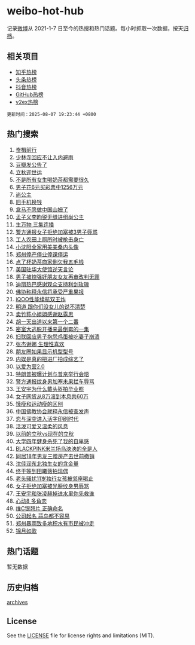 # weibo-hot-hub

记录[微博](https://www.weibo.com)从 2021-1-7 日至今的热搜和热门话题。每小时抓取一次数据，按天[归档](archives)。

## 相关项目

- [知乎热榜](https://github.com/snaildev/zhihu-hot-hub)
- [头条热榜](https://github.com/snaildev/toutiao-hot-hub)
- [抖音热榜](https://github.com/snaildev/douyin-hot-hub)
- [GitHub热榜](https://github.com/snaildev/github-hot-hub)
- [v2ex热榜](https://github.com/snaildev/v2ex-hot-hub)


`更新时间：2025-08-07 19:23:44 +0800`

## 热门搜索

1. [奋楫前行](https://m.weibo.cn/search?containerid=100103type%3D1%26t%3D10%26q%3D%23%E5%A5%8B%E6%A5%AB%E5%89%8D%E8%A1%8C%23&stream_entry_id=51&isnewpage=1&extparam=seat%3D1%26q%3D%2523%25E5%25A5%258B%25E6%25A5%25AB%25E5%2589%258D%25E8%25A1%258C%2523%26pos%3D0%26cate%3D10103%26filter_type%3Drealtimehot%26stream_entry_id%3D51%26c_type%3D51%26dgr%3D0%26display_time%3D1754565823%26pre_seqid%3D1754565823216055864051)
1. [少林寺回应不让入内避雨](https://m.weibo.cn/search?containerid=100103type%3D1%26t%3D10%26q%3D%23%E5%B0%91%E6%9E%97%E5%AF%BA%E5%9B%9E%E5%BA%94%E4%B8%8D%E8%AE%A9%E5%85%A5%E5%86%85%E9%81%BF%E9%9B%A8%23&stream_entry_id=31&isnewpage=1&extparam=seat%3D1%26pos%3D0%26lcate%3D5001%26filter_type%3Drealtimehot%26c_type%3D31%26realpos%3D1%26q%3D%2523%25E5%25B0%2591%25E6%259E%2597%25E5%25AF%25BA%25E5%259B%259E%25E5%25BA%2594%25E4%25B8%258D%25E8%25AE%25A9%25E5%2585%25A5%25E5%2586%2585%25E9%2581%25BF%25E9%259B%25A8%2523%26dgr%3D0%26cate%3D5001%26stream_entry_id%3D31%26flag%3D2%26band_rank%3D1%26display_time%3D1754565823%26pre_seqid%3D1754565823216055864051)
1. [豆瓣发公告了](https://m.weibo.cn/search?containerid=100103type%3D1%26t%3D10%26q%3D%23%E8%B1%86%E7%93%A3%E5%8F%91%E5%85%AC%E5%91%8A%E4%BA%86%23&stream_entry_id=31&isnewpage=1&extparam=seat%3D1%26pos%3D1%26lcate%3D5001%26filter_type%3Drealtimehot%26c_type%3D31%26realpos%3D2%26q%3D%2523%25E8%25B1%2586%25E7%2593%25A3%25E5%258F%2591%25E5%2585%25AC%25E5%2591%258A%25E4%25BA%2586%2523%26dgr%3D0%26cate%3D5001%26stream_entry_id%3D31%26flag%3D1%26band_rank%3D2%26display_time%3D1754565823%26pre_seqid%3D1754565823216055864051)
1. [立秋迎世运](https://m.weibo.cn/search?containerid=100103type%3D1%26t%3D10%26q%3D%23%E7%AB%8B%E7%A7%8B%E8%BF%8E%E4%B8%96%E8%BF%90%23&stream_entry_id=31&isnewpage=1&extparam=seat%3D1%26pos%3D2%26lcate%3D5001%26filter_type%3Drealtimehot%26c_type%3D31%26realpos%3D3%26q%3D%2523%25E7%25AB%258B%25E7%25A7%258B%25E8%25BF%258E%25E4%25B8%2596%25E8%25BF%2590%2523%26dgr%3D0%26cate%3D5001%26stream_entry_id%3D31%26flag%3D0%26band_rank%3D3%26display_time%3D1754565823%26pre_seqid%3D1754565823216055864051)
1. [不是所有女生喝奶茶都需要很久](https://m.weibo.cn/search?containerid=100103type%3D1%26t%3D10%26q%3D%E4%B8%8D%E6%98%AF%E6%89%80%E6%9C%89%E5%A5%B3%E7%94%9F%E5%96%9D%E5%A5%B6%E8%8C%B6%E9%83%BD%E9%9C%80%E8%A6%81%E5%BE%88%E4%B9%85&stream_entry_id=31&isnewpage=1&extparam=seat%3D1%26pos%3D3%26lcate%3D5001%26filter_type%3Drealtimehot%26c_type%3D31%26realpos%3D4%26q%3D%25E4%25B8%258D%25E6%2598%25AF%25E6%2589%2580%25E6%259C%2589%25E5%25A5%25B3%25E7%2594%259F%25E5%2596%259D%25E5%25A5%25B6%25E8%258C%25B6%25E9%2583%25BD%25E9%259C%2580%25E8%25A6%2581%25E5%25BE%2588%25E4%25B9%2585%26dgr%3D0%26cate%3D5001%26stream_entry_id%3D31%26flag%3D0%26band_rank%3D4%26display_time%3D1754565823%26pre_seqid%3D1754565823216055864051)
1. [男子花6元买彩票中1256万元](https://m.weibo.cn/search?containerid=100103type%3D1%26t%3D10%26q%3D%23%E7%94%B7%E5%AD%90%E8%8A%B16%E5%85%83%E4%B9%B0%E5%BD%A9%E7%A5%A8%E4%B8%AD1256%E4%B8%87%E5%85%83%23&stream_entry_id=31&isnewpage=1&extparam=seat%3D1%26pos%3D4%26lcate%3D5001%26filter_type%3Drealtimehot%26c_type%3D31%26realpos%3D5%26q%3D%2523%25E7%2594%25B7%25E5%25AD%2590%25E8%258A%25B16%25E5%2585%2583%25E4%25B9%25B0%25E5%25BD%25A9%25E7%25A5%25A8%25E4%25B8%25AD1256%25E4%25B8%2587%25E5%2585%2583%2523%26dgr%3D0%26cate%3D5001%26stream_entry_id%3D31%26flag%3D1%26band_rank%3D5%26display_time%3D1754565823%26pre_seqid%3D1754565823216055864051)
1. [尚公主](https://m.weibo.cn/search?containerid=100103type%3D1%26t%3D10%26q%3D%E5%B0%9A%E5%85%AC%E4%B8%BB&stream_entry_id=31&isnewpage=1&extparam=seat%3D1%26pos%3D5%26lcate%3D5001%26filter_type%3Drealtimehot%26c_type%3D31%26realpos%3D6%26q%3D%25E5%25B0%259A%25E5%2585%25AC%25E4%25B8%25BB%26dgr%3D0%26cate%3D5001%26stream_entry_id%3D31%26flag%3D2%26band_rank%3D6%26display_time%3D1754565823%26pre_seqid%3D1754565823216055864051)
1. [旧手机换钱](https://m.weibo.cn/search?containerid=100103type%3D1%26t%3D10%26q%3D%23%E6%97%A7%E6%89%8B%E6%9C%BA%E6%8D%A2%E9%92%B1%23&stream_entry_id=31&isnewpage=1&extparam=seat%3D1%26pos%3D6%26lcate%3D5001%26filter_type%3Drealtimehot%26c_type%3D31%26is_ad_pos%3D1%26q%3D%2523%25E6%2597%25A7%25E6%2589%258B%25E6%259C%25BA%25E6%258D%25A2%25E9%2592%25B1%2523%26cate%3D5001%26adid%3D295918%26stream_entry_id%3D31%26band_rank%3D7%26dgr%3D0%26display_time%3D1754565823%26pre_seqid%3D1754565823216055864051)
1. [盒马不愿做中国山姆了](https://m.weibo.cn/search?containerid=100103type%3D1%26t%3D10%26q%3D%23%E7%9B%92%E9%A9%AC%E4%B8%8D%E6%84%BF%E5%81%9A%E4%B8%AD%E5%9B%BD%E5%B1%B1%E5%A7%86%E4%BA%86%23&stream_entry_id=31&isnewpage=1&extparam=seat%3D1%26pos%3D7%26lcate%3D5001%26filter_type%3Drealtimehot%26c_type%3D31%26realpos%3D7%26q%3D%2523%25E7%259B%2592%25E9%25A9%25AC%25E4%25B8%258D%25E6%2584%25BF%25E5%2581%259A%25E4%25B8%25AD%25E5%259B%25BD%25E5%25B1%25B1%25E5%25A7%2586%25E4%25BA%2586%2523%26dgr%3D0%26cate%3D5001%26stream_entry_id%3D31%26flag%3D1%26band_rank%3D7%26display_time%3D1754565823%26pre_seqid%3D1754565823216055864051)
1. [孟子义李昀锐无缝进组尚公主](https://m.weibo.cn/search?containerid=100103type%3D1%26t%3D10%26q%3D%23%E5%AD%9F%E5%AD%90%E4%B9%89%E6%9D%8E%E6%98%80%E9%94%90%E6%97%A0%E7%BC%9D%E8%BF%9B%E7%BB%84%E5%B0%9A%E5%85%AC%E4%B8%BB%23&stream_entry_id=31&isnewpage=1&extparam=seat%3D1%26pos%3D8%26lcate%3D5001%26filter_type%3Drealtimehot%26c_type%3D31%26realpos%3D8%26q%3D%2523%25E5%25AD%259F%25E5%25AD%2590%25E4%25B9%2589%25E6%259D%258E%25E6%2598%2580%25E9%2594%2590%25E6%2597%25A0%25E7%25BC%259D%25E8%25BF%259B%25E7%25BB%2584%25E5%25B0%259A%25E5%2585%25AC%25E4%25B8%25BB%2523%26dgr%3D0%26cate%3D5001%26stream_entry_id%3D31%26flag%3D1%26band_rank%3D8%26display_time%3D1754565823%26pre_seqid%3D1754565823216055864051)
1. [生万物 三集连播](https://m.weibo.cn/search?containerid=100103type%3D1%26t%3D10%26q%3D%E7%94%9F%E4%B8%87%E7%89%A9+%E4%B8%89%E9%9B%86%E8%BF%9E%E6%92%AD&stream_entry_id=31&isnewpage=1&extparam=seat%3D1%26pos%3D9%26lcate%3D5001%26filter_type%3Drealtimehot%26c_type%3D31%26realpos%3D9%26q%3D%25E7%2594%259F%25E4%25B8%2587%25E7%2589%25A9%2520%25E4%25B8%2589%25E9%259B%2586%25E8%25BF%259E%25E6%2592%25AD%26dgr%3D0%26cate%3D5001%26stream_entry_id%3D31%26flag%3D1%26band_rank%3D9%26display_time%3D1754565823%26pre_seqid%3D1754565823216055864051)
1. [警方通报女子拒绝加塞被3男子辱骂](https://m.weibo.cn/search?containerid=100103type%3D1%26t%3D10%26q%3D%23%E8%AD%A6%E6%96%B9%E9%80%9A%E6%8A%A5%E5%A5%B3%E5%AD%90%E6%8B%92%E7%BB%9D%E5%8A%A0%E5%A1%9E%E8%A2%AB3%E7%94%B7%E5%AD%90%E8%BE%B1%E9%AA%82%23&stream_entry_id=31&isnewpage=1&extparam=seat%3D1%26pos%3D10%26lcate%3D5001%26filter_type%3Drealtimehot%26c_type%3D31%26realpos%3D10%26q%3D%2523%25E8%25AD%25A6%25E6%2596%25B9%25E9%2580%259A%25E6%258A%25A5%25E5%25A5%25B3%25E5%25AD%2590%25E6%258B%2592%25E7%25BB%259D%25E5%258A%25A0%25E5%25A1%259E%25E8%25A2%25AB3%25E7%2594%25B7%25E5%25AD%2590%25E8%25BE%25B1%25E9%25AA%2582%2523%26dgr%3D0%26cate%3D5001%26stream_entry_id%3D31%26flag%3D1%26band_rank%3D10%26display_time%3D1754565823%26pre_seqid%3D1754565823216055864051)
1. [工人农田上厕所时被枪击身亡](https://m.weibo.cn/search?containerid=100103type%3D1%26t%3D10%26q%3D%23%E5%B7%A5%E4%BA%BA%E5%86%9C%E7%94%B0%E4%B8%8A%E5%8E%95%E6%89%80%E6%97%B6%E8%A2%AB%E6%9E%AA%E5%87%BB%E8%BA%AB%E4%BA%A1%23&stream_entry_id=31&isnewpage=1&extparam=seat%3D1%26pos%3D11%26lcate%3D5001%26filter_type%3Drealtimehot%26c_type%3D31%26realpos%3D11%26q%3D%2523%25E5%25B7%25A5%25E4%25BA%25BA%25E5%2586%259C%25E7%2594%25B0%25E4%25B8%258A%25E5%258E%2595%25E6%2589%2580%25E6%2597%25B6%25E8%25A2%25AB%25E6%259E%25AA%25E5%2587%25BB%25E8%25BA%25AB%25E4%25BA%25A1%2523%26dgr%3D0%26cate%3D5001%26stream_entry_id%3D31%26flag%3D0%26band_rank%3D11%26display_time%3D1754565823%26pre_seqid%3D1754565823216055864051)
1. [小沈阳全家用美美桑内头像](https://m.weibo.cn/search?containerid=100103type%3D1%26t%3D10%26q%3D%23%E5%B0%8F%E6%B2%88%E9%98%B3%E5%85%A8%E5%AE%B6%E7%94%A8%E7%BE%8E%E7%BE%8E%E6%A1%91%E5%86%85%E5%A4%B4%E5%83%8F%23&stream_entry_id=31&isnewpage=1&extparam=seat%3D1%26pos%3D12%26lcate%3D5001%26filter_type%3Drealtimehot%26c_type%3D31%26realpos%3D12%26q%3D%2523%25E5%25B0%258F%25E6%25B2%2588%25E9%2598%25B3%25E5%2585%25A8%25E5%25AE%25B6%25E7%2594%25A8%25E7%25BE%258E%25E7%25BE%258E%25E6%25A1%2591%25E5%2586%2585%25E5%25A4%25B4%25E5%2583%258F%2523%26dgr%3D0%26cate%3D5001%26stream_entry_id%3D31%26flag%3D0%26band_rank%3D12%26display_time%3D1754565823%26pre_seqid%3D1754565823216055864051)
1. [郑州停产停业停课停运](https://m.weibo.cn/search?containerid=100103type%3D1%26t%3D10%26q%3D%23%E9%83%91%E5%B7%9E%E5%81%9C%E4%BA%A7%E5%81%9C%E4%B8%9A%E5%81%9C%E8%AF%BE%E5%81%9C%E8%BF%90%23&stream_entry_id=31&isnewpage=1&extparam=seat%3D1%26pos%3D13%26lcate%3D5001%26filter_type%3Drealtimehot%26c_type%3D31%26realpos%3D13%26q%3D%2523%25E9%2583%2591%25E5%25B7%259E%25E5%2581%259C%25E4%25BA%25A7%25E5%2581%259C%25E4%25B8%259A%25E5%2581%259C%25E8%25AF%25BE%25E5%2581%259C%25E8%25BF%2590%2523%26dgr%3D0%26cate%3D5001%26stream_entry_id%3D31%26flag%3D0%26band_rank%3D13%26display_time%3D1754565823%26pre_seqid%3D1754565823216055864051)
1. [点了杯奶茶商家倒欠我五毛钱](https://m.weibo.cn/search?containerid=100103type%3D1%26t%3D10%26q%3D%E7%82%B9%E4%BA%86%E6%9D%AF%E5%A5%B6%E8%8C%B6%E5%95%86%E5%AE%B6%E5%80%92%E6%AC%A0%E6%88%91%E4%BA%94%E6%AF%9B%E9%92%B1&stream_entry_id=31&isnewpage=1&extparam=seat%3D1%26pos%3D14%26lcate%3D5001%26filter_type%3Drealtimehot%26c_type%3D31%26realpos%3D14%26q%3D%25E7%2582%25B9%25E4%25BA%2586%25E6%259D%25AF%25E5%25A5%25B6%25E8%258C%25B6%25E5%2595%2586%25E5%25AE%25B6%25E5%2580%2592%25E6%25AC%25A0%25E6%2588%2591%25E4%25BA%2594%25E6%25AF%259B%25E9%2592%25B1%26dgr%3D0%26cate%3D5001%26stream_entry_id%3D31%26flag%3D0%26band_rank%3D14%26display_time%3D1754565823%26pre_seqid%3D1754565823216055864051)
1. [美国驻华大使馆逆天言论](https://m.weibo.cn/search?containerid=100103type%3D1%26t%3D10%26q%3D%E7%BE%8E%E5%9B%BD%E9%A9%BB%E5%8D%8E%E5%A4%A7%E4%BD%BF%E9%A6%86%E9%80%86%E5%A4%A9%E8%A8%80%E8%AE%BA&stream_entry_id=31&isnewpage=1&extparam=seat%3D1%26pos%3D15%26lcate%3D5001%26filter_type%3Drealtimehot%26c_type%3D31%26realpos%3D15%26q%3D%25E7%25BE%258E%25E5%259B%25BD%25E9%25A9%25BB%25E5%258D%258E%25E5%25A4%25A7%25E4%25BD%25BF%25E9%25A6%2586%25E9%2580%2586%25E5%25A4%25A9%25E8%25A8%2580%25E8%25AE%25BA%26dgr%3D0%26cate%3D5001%26stream_entry_id%3D31%26flag%3D0%26band_rank%3D15%26display_time%3D1754565823%26pre_seqid%3D1754565823216055864051)
1. [男子被控强奸朋友女友再审改判无罪](https://m.weibo.cn/search?containerid=100103type%3D1%26t%3D10%26q%3D%23%E7%94%B7%E5%AD%90%E8%A2%AB%E6%8E%A7%E5%BC%BA%E5%A5%B8%E6%9C%8B%E5%8F%8B%E5%A5%B3%E5%8F%8B%E5%86%8D%E5%AE%A1%E6%94%B9%E5%88%A4%E6%97%A0%E7%BD%AA%23&stream_entry_id=31&isnewpage=1&extparam=seat%3D1%26pos%3D16%26lcate%3D5001%26filter_type%3Drealtimehot%26c_type%3D31%26realpos%3D16%26q%3D%2523%25E7%2594%25B7%25E5%25AD%2590%25E8%25A2%25AB%25E6%258E%25A7%25E5%25BC%25BA%25E5%25A5%25B8%25E6%259C%258B%25E5%258F%258B%25E5%25A5%25B3%25E5%258F%258B%25E5%2586%258D%25E5%25AE%25A1%25E6%2594%25B9%25E5%2588%25A4%25E6%2597%25A0%25E7%25BD%25AA%2523%26dgr%3D0%26cate%3D5001%26stream_entry_id%3D31%26flag%3D1%26band_rank%3D16%26display_time%3D1754565823%26pre_seqid%3D1754565823216055864051)
1. [迪丽热巴感谢观众支持利剑玫瑰](https://m.weibo.cn/search?containerid=100103type%3D1%26t%3D10%26q%3D%23%E8%BF%AA%E4%B8%BD%E7%83%AD%E5%B7%B4%E6%84%9F%E8%B0%A2%E8%A7%82%E4%BC%97%E6%94%AF%E6%8C%81%E5%88%A9%E5%89%91%E7%8E%AB%E7%91%B0%23&stream_entry_id=31&isnewpage=1&extparam=seat%3D1%26pos%3D17%26lcate%3D5001%26filter_type%3Drealtimehot%26c_type%3D31%26realpos%3D17%26q%3D%2523%25E8%25BF%25AA%25E4%25B8%25BD%25E7%2583%25AD%25E5%25B7%25B4%25E6%2584%259F%25E8%25B0%25A2%25E8%25A7%2582%25E4%25BC%2597%25E6%2594%25AF%25E6%258C%2581%25E5%2588%25A9%25E5%2589%2591%25E7%258E%25AB%25E7%2591%25B0%2523%26dgr%3D0%26cate%3D5001%26stream_entry_id%3D31%26flag%3D1%26band_rank%3D17%26display_time%3D1754565823%26pre_seqid%3D1754565823216055864051)
1. [佛协称释永信将承受严重果报](https://m.weibo.cn/search?containerid=100103type%3D1%26t%3D10%26q%3D%23%E4%BD%9B%E5%8D%8F%E7%A7%B0%E9%87%8A%E6%B0%B8%E4%BF%A1%E5%B0%86%E6%89%BF%E5%8F%97%E4%B8%A5%E9%87%8D%E6%9E%9C%E6%8A%A5%23&stream_entry_id=31&isnewpage=1&extparam=seat%3D1%26pos%3D18%26lcate%3D5001%26filter_type%3Drealtimehot%26c_type%3D31%26realpos%3D18%26q%3D%2523%25E4%25BD%259B%25E5%258D%258F%25E7%25A7%25B0%25E9%2587%258A%25E6%25B0%25B8%25E4%25BF%25A1%25E5%25B0%2586%25E6%2589%25BF%25E5%258F%2597%25E4%25B8%25A5%25E9%2587%258D%25E6%259E%259C%25E6%258A%25A5%2523%26dgr%3D0%26cate%3D5001%26stream_entry_id%3D31%26flag%3D1%26band_rank%3D18%26display_time%3D1754565823%26pre_seqid%3D1754565823216055864051)
1. [iQOO性能续航双王炸](https://m.weibo.cn/search?containerid=100103type%3D1%26t%3D10%26q%3D%23iQOO%E6%80%A7%E8%83%BD%E7%BB%AD%E8%88%AA%E5%8F%8C%E7%8E%8B%E7%82%B8%23&stream_entry_id=31&isnewpage=1&extparam=seat%3D1%26pos%3D19%26lcate%3D5001%26filter_type%3Drealtimehot%26c_type%3D31%26realpos%3D19%26q%3D%2523iQOO%25E6%2580%25A7%25E8%2583%25BD%25E7%25BB%25AD%25E8%2588%25AA%25E5%258F%258C%25E7%258E%258B%25E7%2582%25B8%2523%26dgr%3D0%26cate%3D5001%26stream_entry_id%3D31%26flag%3D1%26band_rank%3D19%26display_time%3D1754565823%26pre_seqid%3D1754565823216055864051)
1. [明道 跟你们没女儿的说不清楚](https://m.weibo.cn/search?containerid=100103type%3D1%26t%3D10%26q%3D%E6%98%8E%E9%81%93+%E8%B7%9F%E4%BD%A0%E4%BB%AC%E6%B2%A1%E5%A5%B3%E5%84%BF%E7%9A%84%E8%AF%B4%E4%B8%8D%E6%B8%85%E6%A5%9A&stream_entry_id=31&isnewpage=1&extparam=seat%3D1%26pos%3D20%26lcate%3D5001%26filter_type%3Drealtimehot%26c_type%3D31%26realpos%3D20%26q%3D%25E6%2598%258E%25E9%2581%2593%2520%25E8%25B7%259F%25E4%25BD%25A0%25E4%25BB%25AC%25E6%25B2%25A1%25E5%25A5%25B3%25E5%2584%25BF%25E7%259A%2584%25E8%25AF%25B4%25E4%25B8%258D%25E6%25B8%2585%25E6%25A5%259A%26dgr%3D0%26cate%3D5001%26stream_entry_id%3D31%26flag%3D0%26band_rank%3D20%26display_time%3D1754565823%26pre_seqid%3D1754565823216055864051)
1. [卖竹荪小姐姐感谢赵露思](https://m.weibo.cn/search?containerid=100103type%3D1%26t%3D10%26q%3D%23%E5%8D%96%E7%AB%B9%E8%8D%AA%E5%B0%8F%E5%A7%90%E5%A7%90%E6%84%9F%E8%B0%A2%E8%B5%B5%E9%9C%B2%E6%80%9D%23&stream_entry_id=31&isnewpage=1&extparam=seat%3D1%26pos%3D21%26lcate%3D5001%26filter_type%3Drealtimehot%26c_type%3D31%26realpos%3D21%26q%3D%2523%25E5%258D%2596%25E7%25AB%25B9%25E8%258D%25AA%25E5%25B0%258F%25E5%25A7%2590%25E5%25A7%2590%25E6%2584%259F%25E8%25B0%25A2%25E8%25B5%25B5%25E9%259C%25B2%25E6%2580%259D%2523%26dgr%3D0%26cate%3D5001%26stream_entry_id%3D31%26flag%3D1%26band_rank%3D21%26display_time%3D1754565823%26pre_seqid%3D1754565823216055864051)
1. [胡一天出道以来第一个二番](https://m.weibo.cn/search?containerid=100103type%3D1%26t%3D10%26q%3D%23%E8%83%A1%E4%B8%80%E5%A4%A9%E5%87%BA%E9%81%93%E4%BB%A5%E6%9D%A5%E7%AC%AC%E4%B8%80%E4%B8%AA%E4%BA%8C%E7%95%AA%23&stream_entry_id=31&isnewpage=1&extparam=seat%3D1%26pos%3D22%26lcate%3D5001%26filter_type%3Drealtimehot%26c_type%3D31%26realpos%3D22%26q%3D%2523%25E8%2583%25A1%25E4%25B8%2580%25E5%25A4%25A9%25E5%2587%25BA%25E9%2581%2593%25E4%25BB%25A5%25E6%259D%25A5%25E7%25AC%25AC%25E4%25B8%2580%25E4%25B8%25AA%25E4%25BA%258C%25E7%2595%25AA%2523%26dgr%3D0%26cate%3D5001%26stream_entry_id%3D31%26flag%3D0%26band_rank%3D22%26display_time%3D1754565823%26pre_seqid%3D1754565823216055864051)
1. [密室大逃脱开播来最倒霉的一集](https://m.weibo.cn/search?containerid=100103type%3D1%26t%3D10%26q%3D%E5%AF%86%E5%AE%A4%E5%A4%A7%E9%80%83%E8%84%B1%E5%BC%80%E6%92%AD%E6%9D%A5%E6%9C%80%E5%80%92%E9%9C%89%E7%9A%84%E4%B8%80%E9%9B%86&stream_entry_id=31&isnewpage=1&extparam=seat%3D1%26pos%3D23%26lcate%3D5001%26filter_type%3Drealtimehot%26c_type%3D31%26realpos%3D23%26q%3D%25E5%25AF%2586%25E5%25AE%25A4%25E5%25A4%25A7%25E9%2580%2583%25E8%2584%25B1%25E5%25BC%2580%25E6%2592%25AD%25E6%259D%25A5%25E6%259C%2580%25E5%2580%2592%25E9%259C%2589%25E7%259A%2584%25E4%25B8%2580%25E9%259B%2586%26dgr%3D0%26cate%3D5001%26stream_entry_id%3D31%26flag%3D1%26band_rank%3D23%26display_time%3D1754565823%26pre_seqid%3D1754565823216055864051)
1. [妇联回应男子抱怨鸡蛋被吃妻子崩溃](https://m.weibo.cn/search?containerid=100103type%3D1%26t%3D10%26q%3D%23%E5%A6%87%E8%81%94%E5%9B%9E%E5%BA%94%E7%94%B7%E5%AD%90%E6%8A%B1%E6%80%A8%E9%B8%A1%E8%9B%8B%E8%A2%AB%E5%90%83%E5%A6%BB%E5%AD%90%E5%B4%A9%E6%BA%83%23&stream_entry_id=31&isnewpage=1&extparam=seat%3D1%26pos%3D24%26lcate%3D5001%26filter_type%3Drealtimehot%26c_type%3D31%26realpos%3D24%26q%3D%2523%25E5%25A6%2587%25E8%2581%2594%25E5%259B%259E%25E5%25BA%2594%25E7%2594%25B7%25E5%25AD%2590%25E6%258A%25B1%25E6%2580%25A8%25E9%25B8%25A1%25E8%259B%258B%25E8%25A2%25AB%25E5%2590%2583%25E5%25A6%25BB%25E5%25AD%2590%25E5%25B4%25A9%25E6%25BA%2583%2523%26dgr%3D0%26cate%3D5001%26stream_entry_id%3D31%26flag%3D1%26band_rank%3D24%26display_time%3D1754565823%26pre_seqid%3D1754565823216055864051)
1. [张杰谢娜 生理性喜欢](https://m.weibo.cn/search?containerid=100103type%3D1%26t%3D10%26q%3D%E5%BC%A0%E6%9D%B0%E8%B0%A2%E5%A8%9C+%E7%94%9F%E7%90%86%E6%80%A7%E5%96%9C%E6%AC%A2&stream_entry_id=31&isnewpage=1&extparam=seat%3D1%26pos%3D25%26lcate%3D5001%26filter_type%3Drealtimehot%26c_type%3D31%26realpos%3D25%26q%3D%25E5%25BC%25A0%25E6%259D%25B0%25E8%25B0%25A2%25E5%25A8%259C%2520%25E7%2594%259F%25E7%2590%2586%25E6%2580%25A7%25E5%2596%259C%25E6%25AC%25A2%26dgr%3D0%26cate%3D5001%26stream_entry_id%3D31%26flag%3D0%26band_rank%3D25%26display_time%3D1754565823%26pre_seqid%3D1754565823216055864051)
1. [朋友圈如果显示机型型号](https://m.weibo.cn/search?containerid=100103type%3D1%26t%3D10%26q%3D%E6%9C%8B%E5%8F%8B%E5%9C%88%E5%A6%82%E6%9E%9C%E6%98%BE%E7%A4%BA%E6%9C%BA%E5%9E%8B%E5%9E%8B%E5%8F%B7&stream_entry_id=31&isnewpage=1&extparam=seat%3D1%26pos%3D26%26lcate%3D5001%26filter_type%3Drealtimehot%26c_type%3D31%26realpos%3D26%26q%3D%25E6%259C%258B%25E5%258F%258B%25E5%259C%2588%25E5%25A6%2582%25E6%259E%259C%25E6%2598%25BE%25E7%25A4%25BA%25E6%259C%25BA%25E5%259E%258B%25E5%259E%258B%25E5%258F%25B7%26dgr%3D0%26cate%3D5001%26stream_entry_id%3D31%26flag%3D1%26band_rank%3D26%26display_time%3D1754565823%26pre_seqid%3D1754565823216055864051)
1. [内娱是真的把进厂拍成综艺了](https://m.weibo.cn/search?containerid=100103type%3D1%26t%3D10%26q%3D%E5%86%85%E5%A8%B1%E6%98%AF%E7%9C%9F%E7%9A%84%E6%8A%8A%E8%BF%9B%E5%8E%82%E6%8B%8D%E6%88%90%E7%BB%BC%E8%89%BA%E4%BA%86&stream_entry_id=31&isnewpage=1&extparam=seat%3D1%26pos%3D27%26lcate%3D5001%26filter_type%3Drealtimehot%26c_type%3D31%26realpos%3D27%26q%3D%25E5%2586%2585%25E5%25A8%25B1%25E6%2598%25AF%25E7%259C%259F%25E7%259A%2584%25E6%258A%258A%25E8%25BF%259B%25E5%258E%2582%25E6%258B%258D%25E6%2588%2590%25E7%25BB%25BC%25E8%2589%25BA%25E4%25BA%2586%26dgr%3D0%26cate%3D5001%26stream_entry_id%3D31%26flag%3D1%26band_rank%3D27%26display_time%3D1754565823%26pre_seqid%3D1754565823216055864051)
1. [以爱为营2.0](https://m.weibo.cn/search?containerid=100103type%3D1%26t%3D10%26q%3D%E4%BB%A5%E7%88%B1%E4%B8%BA%E8%90%A52.0&stream_entry_id=31&isnewpage=1&extparam=seat%3D1%26pos%3D28%26lcate%3D5001%26filter_type%3Drealtimehot%26c_type%3D31%26realpos%3D28%26q%3D%25E4%25BB%25A5%25E7%2588%25B1%25E4%25B8%25BA%25E8%2590%25A52.0%26dgr%3D0%26cate%3D5001%26stream_entry_id%3D31%26flag%3D0%26band_rank%3D28%26display_time%3D1754565823%26pre_seqid%3D1754565823216055864051)
1. [特朗普被曝计划与普京举行会晤](https://m.weibo.cn/search?containerid=100103type%3D1%26t%3D10%26q%3D%23%E7%89%B9%E6%9C%97%E6%99%AE%E8%A2%AB%E6%9B%9D%E8%AE%A1%E5%88%92%E4%B8%8E%E6%99%AE%E4%BA%AC%E4%B8%BE%E8%A1%8C%E4%BC%9A%E6%99%A4%23&stream_entry_id=31&isnewpage=1&extparam=seat%3D1%26pos%3D29%26lcate%3D5001%26filter_type%3Drealtimehot%26c_type%3D31%26realpos%3D29%26q%3D%2523%25E7%2589%25B9%25E6%259C%2597%25E6%2599%25AE%25E8%25A2%25AB%25E6%259B%259D%25E8%25AE%25A1%25E5%2588%2592%25E4%25B8%258E%25E6%2599%25AE%25E4%25BA%25AC%25E4%25B8%25BE%25E8%25A1%258C%25E4%25BC%259A%25E6%2599%25A4%2523%26dgr%3D0%26cate%3D5001%26stream_entry_id%3D31%26flag%3D1%26band_rank%3D29%26display_time%3D1754565823%26pre_seqid%3D1754565823216055864051)
1. [警方通报纹身男加塞未果拦车辱骂](https://m.weibo.cn/search?containerid=100103type%3D1%26t%3D10%26q%3D%23%E8%AD%A6%E6%96%B9%E9%80%9A%E6%8A%A5%E7%BA%B9%E8%BA%AB%E7%94%B7%E5%8A%A0%E5%A1%9E%E6%9C%AA%E6%9E%9C%E6%8B%A6%E8%BD%A6%E8%BE%B1%E9%AA%82%23&stream_entry_id=31&isnewpage=1&extparam=seat%3D1%26pos%3D30%26lcate%3D5001%26filter_type%3Drealtimehot%26c_type%3D31%26realpos%3D30%26q%3D%2523%25E8%25AD%25A6%25E6%2596%25B9%25E9%2580%259A%25E6%258A%25A5%25E7%25BA%25B9%25E8%25BA%25AB%25E7%2594%25B7%25E5%258A%25A0%25E5%25A1%259E%25E6%259C%25AA%25E6%259E%259C%25E6%258B%25A6%25E8%25BD%25A6%25E8%25BE%25B1%25E9%25AA%2582%2523%26dgr%3D0%26cate%3D5001%26stream_entry_id%3D31%26flag%3D1%26band_rank%3D30%26display_time%3D1754565823%26pre_seqid%3D1754565823216055864051)
1. [王安宇为什么戴头盔拍毕业照](https://m.weibo.cn/search?containerid=100103type%3D1%26t%3D10%26q%3D%E7%8E%8B%E5%AE%89%E5%AE%87%E4%B8%BA%E4%BB%80%E4%B9%88%E6%88%B4%E5%A4%B4%E7%9B%94%E6%8B%8D%E6%AF%95%E4%B8%9A%E7%85%A7&stream_entry_id=31&isnewpage=1&extparam=seat%3D1%26pos%3D31%26lcate%3D5001%26filter_type%3Drealtimehot%26c_type%3D31%26realpos%3D31%26q%3D%25E7%258E%258B%25E5%25AE%2589%25E5%25AE%2587%25E4%25B8%25BA%25E4%25BB%2580%25E4%25B9%2588%25E6%2588%25B4%25E5%25A4%25B4%25E7%259B%2594%25E6%258B%258D%25E6%25AF%2595%25E4%25B8%259A%25E7%2585%25A7%26dgr%3D0%26cate%3D5001%26stream_entry_id%3D31%26flag%3D0%26band_rank%3D31%26display_time%3D1754565823%26pre_seqid%3D1754565823216055864051)
1. [女子网贷从8万滚到本息共60万](https://m.weibo.cn/search?containerid=100103type%3D1%26t%3D10%26q%3D%23%E5%A5%B3%E5%AD%90%E7%BD%91%E8%B4%B7%E4%BB%8E8%E4%B8%87%E6%BB%9A%E5%88%B0%E6%9C%AC%E6%81%AF%E5%85%B160%E4%B8%87%23&stream_entry_id=31&isnewpage=1&extparam=seat%3D1%26pos%3D32%26lcate%3D5001%26filter_type%3Drealtimehot%26c_type%3D31%26realpos%3D32%26q%3D%2523%25E5%25A5%25B3%25E5%25AD%2590%25E7%25BD%2591%25E8%25B4%25B7%25E4%25BB%258E8%25E4%25B8%2587%25E6%25BB%259A%25E5%2588%25B0%25E6%259C%25AC%25E6%2581%25AF%25E5%2585%25B160%25E4%25B8%2587%2523%26dgr%3D0%26cate%3D5001%26stream_entry_id%3D31%26flag%3D1%26band_rank%3D32%26display_time%3D1754565823%26pre_seqid%3D1754565823216055864051)
1. [饿瘦和运动瘦的区别](https://m.weibo.cn/search?containerid=100103type%3D1%26t%3D10%26q%3D%E9%A5%BF%E7%98%A6%E5%92%8C%E8%BF%90%E5%8A%A8%E7%98%A6%E7%9A%84%E5%8C%BA%E5%88%AB&stream_entry_id=31&isnewpage=1&extparam=seat%3D1%26pos%3D33%26lcate%3D5001%26filter_type%3Drealtimehot%26c_type%3D31%26realpos%3D33%26q%3D%25E9%25A5%25BF%25E7%2598%25A6%25E5%2592%258C%25E8%25BF%2590%25E5%258A%25A8%25E7%2598%25A6%25E7%259A%2584%25E5%258C%25BA%25E5%2588%25AB%26dgr%3D0%26cate%3D5001%26stream_entry_id%3D31%26flag%3D1%26band_rank%3D33%26display_time%3D1754565823%26pre_seqid%3D1754565823216055864051)
1. [中国佛教协会就释永信被查发声](https://m.weibo.cn/search?containerid=100103type%3D1%26t%3D10%26q%3D%23%E4%B8%AD%E5%9B%BD%E4%BD%9B%E6%95%99%E5%8D%8F%E4%BC%9A%E5%B0%B1%E9%87%8A%E6%B0%B8%E4%BF%A1%E8%A2%AB%E6%9F%A5%E5%8F%91%E5%A3%B0%23&stream_entry_id=31&isnewpage=1&extparam=seat%3D1%26pos%3D34%26lcate%3D5001%26filter_type%3Drealtimehot%26c_type%3D31%26realpos%3D34%26q%3D%2523%25E4%25B8%25AD%25E5%259B%25BD%25E4%25BD%259B%25E6%2595%2599%25E5%258D%258F%25E4%25BC%259A%25E5%25B0%25B1%25E9%2587%258A%25E6%25B0%25B8%25E4%25BF%25A1%25E8%25A2%25AB%25E6%259F%25A5%25E5%258F%2591%25E5%25A3%25B0%2523%26dgr%3D0%26cate%3D5001%26stream_entry_id%3D31%26flag%3D1%26band_rank%3D34%26display_time%3D1754565823%26pre_seqid%3D1754565823216055864051)
1. [恋与深空进入活字印刷时代](https://m.weibo.cn/search?containerid=100103type%3D1%26t%3D10%26q%3D%23%E6%81%8B%E4%B8%8E%E6%B7%B1%E7%A9%BA%E8%BF%9B%E5%85%A5%E6%B4%BB%E5%AD%97%E5%8D%B0%E5%88%B7%E6%97%B6%E4%BB%A3%23&stream_entry_id=31&isnewpage=1&extparam=seat%3D1%26pos%3D35%26lcate%3D5001%26filter_type%3Drealtimehot%26c_type%3D31%26realpos%3D35%26q%3D%2523%25E6%2581%258B%25E4%25B8%258E%25E6%25B7%25B1%25E7%25A9%25BA%25E8%25BF%259B%25E5%2585%25A5%25E6%25B4%25BB%25E5%25AD%2597%25E5%258D%25B0%25E5%2588%25B7%25E6%2597%25B6%25E4%25BB%25A3%2523%26dgr%3D0%26cate%3D5001%26stream_entry_id%3D31%26flag%3D1%26band_rank%3D35%26display_time%3D1754565823%26pre_seqid%3D1754565823216055864051)
1. [活泼可爱又温柔的风息](https://m.weibo.cn/search?containerid=100103type%3D1%26t%3D10%26q%3D%E6%B4%BB%E6%B3%BC%E5%8F%AF%E7%88%B1%E5%8F%88%E6%B8%A9%E6%9F%94%E7%9A%84%E9%A3%8E%E6%81%AF&stream_entry_id=31&isnewpage=1&extparam=seat%3D1%26pos%3D36%26lcate%3D5001%26filter_type%3Drealtimehot%26c_type%3D31%26realpos%3D36%26q%3D%25E6%25B4%25BB%25E6%25B3%25BC%25E5%258F%25AF%25E7%2588%25B1%25E5%258F%2588%25E6%25B8%25A9%25E6%259F%2594%25E7%259A%2584%25E9%25A3%258E%25E6%2581%25AF%26dgr%3D0%26cate%3D5001%26stream_entry_id%3D31%26flag%3D1%26band_rank%3D36%26display_time%3D1754565823%26pre_seqid%3D1754565823216055864051)
1. [以前的立秋vs现在的立秋](https://m.weibo.cn/search?containerid=100103type%3D1%26t%3D10%26q%3D%E4%BB%A5%E5%89%8D%E7%9A%84%E7%AB%8B%E7%A7%8Bvs%E7%8E%B0%E5%9C%A8%E7%9A%84%E7%AB%8B%E7%A7%8B&stream_entry_id=31&isnewpage=1&extparam=seat%3D1%26pos%3D37%26lcate%3D5001%26filter_type%3Drealtimehot%26c_type%3D31%26realpos%3D37%26q%3D%25E4%25BB%25A5%25E5%2589%258D%25E7%259A%2584%25E7%25AB%258B%25E7%25A7%258Bvs%25E7%258E%25B0%25E5%259C%25A8%25E7%259A%2584%25E7%25AB%258B%25E7%25A7%258B%26dgr%3D0%26cate%3D5001%26stream_entry_id%3D31%26flag%3D0%26band_rank%3D37%26display_time%3D1754565823%26pre_seqid%3D1754565823216055864051)
1. [大学四年健身杀死了我的自卑感](https://m.weibo.cn/search?containerid=100103type%3D1%26t%3D10%26q%3D%E5%A4%A7%E5%AD%A6%E5%9B%9B%E5%B9%B4%E5%81%A5%E8%BA%AB%E6%9D%80%E6%AD%BB%E4%BA%86%E6%88%91%E7%9A%84%E8%87%AA%E5%8D%91%E6%84%9F&stream_entry_id=31&isnewpage=1&extparam=seat%3D1%26pos%3D38%26lcate%3D5001%26filter_type%3Drealtimehot%26c_type%3D31%26realpos%3D38%26q%3D%25E5%25A4%25A7%25E5%25AD%25A6%25E5%259B%259B%25E5%25B9%25B4%25E5%2581%25A5%25E8%25BA%25AB%25E6%259D%2580%25E6%25AD%25BB%25E4%25BA%2586%25E6%2588%2591%25E7%259A%2584%25E8%2587%25AA%25E5%258D%2591%25E6%2584%259F%26dgr%3D0%26cate%3D5001%26stream_entry_id%3D31%26flag%3D1%26band_rank%3D38%26display_time%3D1754565823%26pre_seqid%3D1754565823216055864051)
1. [BLACKPINK米兰场乌泱泱的全是人](https://m.weibo.cn/search?containerid=100103type%3D1%26t%3D10%26q%3DBLACKPINK%E7%B1%B3%E5%85%B0%E5%9C%BA%E4%B9%8C%E6%B3%B1%E6%B3%B1%E7%9A%84%E5%85%A8%E6%98%AF%E4%BA%BA&stream_entry_id=31&isnewpage=1&extparam=seat%3D1%26pos%3D39%26lcate%3D5001%26filter_type%3Drealtimehot%26c_type%3D31%26realpos%3D39%26q%3DBLACKPINK%25E7%25B1%25B3%25E5%2585%25B0%25E5%259C%25BA%25E4%25B9%258C%25E6%25B3%25B1%25E6%25B3%25B1%25E7%259A%2584%25E5%2585%25A8%25E6%2598%25AF%25E4%25BA%25BA%26dgr%3D0%26cate%3D5001%26stream_entry_id%3D31%26flag%3D0%26band_rank%3D39%26display_time%3D1754565823%26pre_seqid%3D1754565823216055864051)
1. [同居18年男友三赠房产去世前撤销](https://m.weibo.cn/search?containerid=100103type%3D1%26t%3D10%26q%3D%23%E5%90%8C%E5%B1%8518%E5%B9%B4%E7%94%B7%E5%8F%8B%E4%B8%89%E8%B5%A0%E6%88%BF%E4%BA%A7%E5%8E%BB%E4%B8%96%E5%89%8D%E6%92%A4%E9%94%80%23&stream_entry_id=31&isnewpage=1&extparam=seat%3D1%26pos%3D40%26lcate%3D5001%26filter_type%3Drealtimehot%26c_type%3D31%26realpos%3D40%26q%3D%2523%25E5%2590%258C%25E5%25B1%258518%25E5%25B9%25B4%25E7%2594%25B7%25E5%258F%258B%25E4%25B8%2589%25E8%25B5%25A0%25E6%2588%25BF%25E4%25BA%25A7%25E5%258E%25BB%25E4%25B8%2596%25E5%2589%258D%25E6%2592%25A4%25E9%2594%2580%2523%26dgr%3D0%26cate%3D5001%26stream_entry_id%3D31%26flag%3D1%26band_rank%3D40%26display_time%3D1754565823%26pre_seqid%3D1754565823216055864051)
1. [沈佳润东北独生女的含金量](https://m.weibo.cn/search?containerid=100103type%3D1%26t%3D10%26q%3D%E6%B2%88%E4%BD%B3%E6%B6%A6%E4%B8%9C%E5%8C%97%E7%8B%AC%E7%94%9F%E5%A5%B3%E7%9A%84%E5%90%AB%E9%87%91%E9%87%8F&stream_entry_id=31&isnewpage=1&extparam=seat%3D1%26pos%3D41%26lcate%3D5001%26filter_type%3Drealtimehot%26c_type%3D31%26realpos%3D41%26q%3D%25E6%25B2%2588%25E4%25BD%25B3%25E6%25B6%25A6%25E4%25B8%259C%25E5%258C%2597%25E7%258B%25AC%25E7%2594%259F%25E5%25A5%25B3%25E7%259A%2584%25E5%2590%25AB%25E9%2587%2591%25E9%2587%258F%26dgr%3D0%26cate%3D5001%26stream_entry_id%3D31%26flag%3D1%26band_rank%3D41%26display_time%3D1754565823%26pre_seqid%3D1754565823216055864051)
1. [终于等到田曦薇拍现偶](https://m.weibo.cn/search?containerid=100103type%3D1%26t%3D10%26q%3D%E7%BB%88%E4%BA%8E%E7%AD%89%E5%88%B0%E7%94%B0%E6%9B%A6%E8%96%87%E6%8B%8D%E7%8E%B0%E5%81%B6&stream_entry_id=31&isnewpage=1&extparam=seat%3D1%26pos%3D42%26lcate%3D5001%26filter_type%3Drealtimehot%26c_type%3D31%26realpos%3D42%26q%3D%25E7%25BB%2588%25E4%25BA%258E%25E7%25AD%2589%25E5%2588%25B0%25E7%2594%25B0%25E6%259B%25A6%25E8%2596%2587%25E6%258B%258D%25E7%258E%25B0%25E5%2581%25B6%26dgr%3D0%26cate%3D5001%26stream_entry_id%3D31%26flag%3D0%26band_rank%3D42%26display_time%3D1754565823%26pre_seqid%3D1754565823216055864051)
1. [老头骚扰11岁独行女孩被邻座喝止](https://m.weibo.cn/search?containerid=100103type%3D1%26t%3D10%26q%3D%23%E8%80%81%E5%A4%B4%E9%AA%9A%E6%89%B011%E5%B2%81%E7%8B%AC%E8%A1%8C%E5%A5%B3%E5%AD%A9%E8%A2%AB%E9%82%BB%E5%BA%A7%E5%96%9D%E6%AD%A2%23&stream_entry_id=31&isnewpage=1&extparam=seat%3D1%26pos%3D43%26lcate%3D5001%26filter_type%3Drealtimehot%26c_type%3D31%26realpos%3D43%26q%3D%2523%25E8%2580%2581%25E5%25A4%25B4%25E9%25AA%259A%25E6%2589%25B011%25E5%25B2%2581%25E7%258B%25AC%25E8%25A1%258C%25E5%25A5%25B3%25E5%25AD%25A9%25E8%25A2%25AB%25E9%2582%25BB%25E5%25BA%25A7%25E5%2596%259D%25E6%25AD%25A2%2523%26dgr%3D0%26cate%3D5001%26stream_entry_id%3D31%26flag%3D0%26band_rank%3D43%26display_time%3D1754565823%26pre_seqid%3D1754565823216055864051)
1. [女子拒绝加塞被光膀纹身男辱骂](https://m.weibo.cn/search?containerid=100103type%3D1%26t%3D10%26q%3D%E5%A5%B3%E5%AD%90%E6%8B%92%E7%BB%9D%E5%8A%A0%E5%A1%9E%E8%A2%AB%E5%85%89%E8%86%80%E7%BA%B9%E8%BA%AB%E7%94%B7%E8%BE%B1%E9%AA%82&stream_entry_id=31&isnewpage=1&extparam=seat%3D1%26pos%3D44%26lcate%3D5001%26filter_type%3Drealtimehot%26c_type%3D31%26realpos%3D44%26q%3D%25E5%25A5%25B3%25E5%25AD%2590%25E6%258B%2592%25E7%25BB%259D%25E5%258A%25A0%25E5%25A1%259E%25E8%25A2%25AB%25E5%2585%2589%25E8%2586%2580%25E7%25BA%25B9%25E8%25BA%25AB%25E7%2594%25B7%25E8%25BE%25B1%25E9%25AA%2582%26dgr%3D0%26cate%3D5001%26stream_entry_id%3D31%26flag%3D0%26band_rank%3D44%26display_time%3D1754565823%26pre_seqid%3D1754565823216055864051)
1. [王安宇和张凌赫掉进水里你先救谁](https://m.weibo.cn/search?containerid=100103type%3D1%26t%3D10%26q%3D%E7%8E%8B%E5%AE%89%E5%AE%87%E5%92%8C%E5%BC%A0%E5%87%8C%E8%B5%AB%E6%8E%89%E8%BF%9B%E6%B0%B4%E9%87%8C%E4%BD%A0%E5%85%88%E6%95%91%E8%B0%81&stream_entry_id=31&isnewpage=1&extparam=seat%3D1%26pos%3D45%26lcate%3D5001%26filter_type%3Drealtimehot%26c_type%3D31%26realpos%3D45%26q%3D%25E7%258E%258B%25E5%25AE%2589%25E5%25AE%2587%25E5%2592%258C%25E5%25BC%25A0%25E5%2587%258C%25E8%25B5%25AB%25E6%258E%2589%25E8%25BF%259B%25E6%25B0%25B4%25E9%2587%258C%25E4%25BD%25A0%25E5%2585%2588%25E6%2595%2591%25E8%25B0%2581%26dgr%3D0%26cate%3D5001%26stream_entry_id%3D31%26flag%3D0%26band_rank%3D45%26display_time%3D1754565823%26pre_seqid%3D1754565823216055864051)
1. [心动8 多角恋](https://m.weibo.cn/search?containerid=100103type%3D1%26t%3D10%26q%3D%E5%BF%83%E5%8A%A88+%E5%A4%9A%E8%A7%92%E6%81%8B&stream_entry_id=31&isnewpage=1&extparam=seat%3D1%26pos%3D46%26lcate%3D5001%26filter_type%3Drealtimehot%26c_type%3D31%26realpos%3D46%26q%3D%25E5%25BF%2583%25E5%258A%25A88%2520%25E5%25A4%259A%25E8%25A7%2592%25E6%2581%258B%26dgr%3D0%26cate%3D5001%26stream_entry_id%3D31%26flag%3D0%26band_rank%3D46%26display_time%3D1754565823%26pre_seqid%3D1754565823216055864051)
1. [维C银翘片 正确命名](https://m.weibo.cn/search?containerid=100103type%3D1%26t%3D10%26q%3D%E7%BB%B4C%E9%93%B6%E7%BF%98%E7%89%87+%E6%AD%A3%E7%A1%AE%E5%91%BD%E5%90%8D&stream_entry_id=31&isnewpage=1&extparam=seat%3D1%26pos%3D47%26lcate%3D5001%26filter_type%3Drealtimehot%26c_type%3D31%26realpos%3D47%26q%3D%25E7%25BB%25B4C%25E9%2593%25B6%25E7%25BF%2598%25E7%2589%2587%2520%25E6%25AD%25A3%25E7%25A1%25AE%25E5%2591%25BD%25E5%2590%258D%26dgr%3D0%26cate%3D5001%26stream_entry_id%3D31%26flag%3D0%26band_rank%3D47%26display_time%3D1754565823%26pre_seqid%3D1754565823216055864051)
1. [公司起名 蒜鸟都不容易](https://m.weibo.cn/search?containerid=100103type%3D1%26t%3D10%26q%3D%E5%85%AC%E5%8F%B8%E8%B5%B7%E5%90%8D+%E8%92%9C%E9%B8%9F%E9%83%BD%E4%B8%8D%E5%AE%B9%E6%98%93&stream_entry_id=31&isnewpage=1&extparam=seat%3D1%26pos%3D48%26lcate%3D5001%26filter_type%3Drealtimehot%26c_type%3D31%26realpos%3D48%26q%3D%25E5%2585%25AC%25E5%258F%25B8%25E8%25B5%25B7%25E5%2590%258D%2520%25E8%2592%259C%25E9%25B8%259F%25E9%2583%25BD%25E4%25B8%258D%25E5%25AE%25B9%25E6%2598%2593%26dgr%3D0%26cate%3D5001%26stream_entry_id%3D31%26flag%3D1%26band_rank%3D48%26display_time%3D1754565823%26pre_seqid%3D1754565823216055864051)
1. [郑州暴雨致多地积水有市民被冲走](https://m.weibo.cn/search?containerid=100103type%3D1%26t%3D10%26q%3D%23%E9%83%91%E5%B7%9E%E6%9A%B4%E9%9B%A8%E8%87%B4%E5%A4%9A%E5%9C%B0%E7%A7%AF%E6%B0%B4%E6%9C%89%E5%B8%82%E6%B0%91%E8%A2%AB%E5%86%B2%E8%B5%B0%23&stream_entry_id=31&isnewpage=1&extparam=seat%3D1%26pos%3D49%26lcate%3D5001%26filter_type%3Drealtimehot%26c_type%3D31%26realpos%3D49%26q%3D%2523%25E9%2583%2591%25E5%25B7%259E%25E6%259A%25B4%25E9%259B%25A8%25E8%2587%25B4%25E5%25A4%259A%25E5%259C%25B0%25E7%25A7%25AF%25E6%25B0%25B4%25E6%259C%2589%25E5%25B8%2582%25E6%25B0%2591%25E8%25A2%25AB%25E5%2586%25B2%25E8%25B5%25B0%2523%26dgr%3D0%26cate%3D5001%26stream_entry_id%3D31%26flag%3D1%26band_rank%3D49%26display_time%3D1754565823%26pre_seqid%3D1754565823216055864051)
1. [锦月如歌](https://m.weibo.cn/search?containerid=100103type%3D1%26t%3D10%26q%3D%E9%94%A6%E6%9C%88%E5%A6%82%E6%AD%8C&stream_entry_id=31&isnewpage=1&extparam=seat%3D1%26pos%3D50%26lcate%3D5001%26filter_type%3Drealtimehot%26c_type%3D31%26realpos%3D50%26q%3D%25E9%2594%25A6%25E6%259C%2588%25E5%25A6%2582%25E6%25AD%258C%26dgr%3D0%26cate%3D5001%26stream_entry_id%3D31%26flag%3D0%26band_rank%3D50%26display_time%3D1754565823%26pre_seqid%3D1754565823216055864051)

## 热门话题

暂无数据

## 历史归档

[archives](archives)

## License

See the [LICENSE](LICENSE) file for license rights and limitations (MIT).
